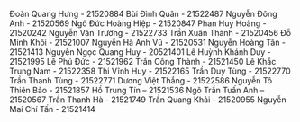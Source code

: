Đoàn Quang Hưng	- 21520884
Bùi Đình Quân	- 21522487
Nguyễn Đông Anh - 21520569
Ngô Đức Hoàng Hiệp - 21520847
Phan Huy Hoàng - 21520242
Nguyễn Văn Trường - 21522733
Trần Xuân Thành - 21520456
Đỗ Minh Khôi - 21521007
Nguyễn Hà Anh Vũ - 21520531
Nguyễn Hoàng Tân - 21521413
Nguyễn Ngọc Quang Huy - 20521401
Lê Huỳnh Khánh Duy - 21521995
Lê Phú Đức - 21521962
Trần Công Thành - 21521450
Lê Khắc Trung Nam - 21522358
Thi Vĩnh Huy - 21522165
Trần Duy Tùng - 21522770
Trần Thanh Tùng - 21522771
Dương Việt Thắng - 21522586
Nguyễn Tô Thiên Bảo - 21521857
Hồ Trung Tín – 21521536
Ngô Trần Tuấn Anh – 21520567
Trần Thanh Hà - 21521749
Trần Quang Khải - 21520955
Nguyễn Mai Chí Tấn - 21521414
